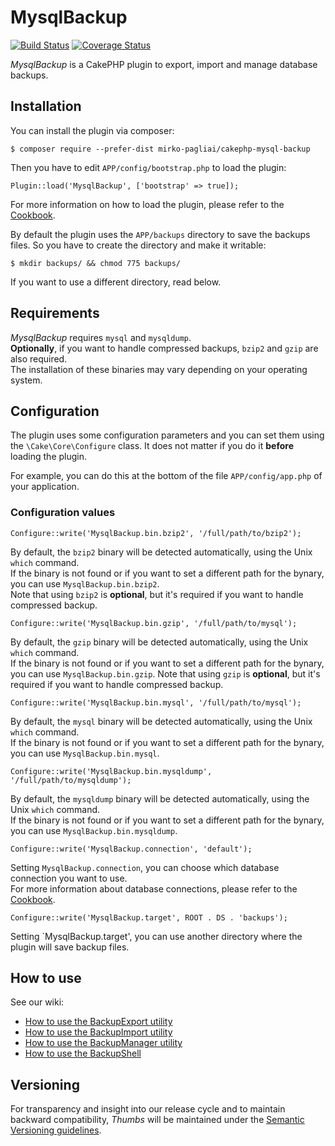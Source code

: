 # MysqlBackup

[![Build Status](https://api.travis-ci.org/mirko-pagliai/cakephp-mysql-backup.svg?branch=master)](https://travis-ci.org/mirko-pagliai/cakephp-mysql-backup)
[![Coverage Status](https://img.shields.io/codecov/c/github/mirko-pagliai/cakephp-mysql-backup.svg?style=flat-square)](https://codecov.io/github/mirko-pagliai/cakephp-mysql-backup)

*MysqlBackup* is a CakePHP plugin to export, import and manage database backups.

## Installation
You can install the plugin via composer:

    $ composer require --prefer-dist mirko-pagliai/cakephp-mysql-backup
    
Then you have to edit `APP/config/bootstrap.php` to load the plugin:

    Plugin::load('MysqlBackup', ['bootstrap' => true]);

For more information on how to load the plugin, please refer to the 
[Cookbook](http://book.cakephp.org/3.0/en/plugins.html#loading-a-plugin).
    
By default the plugin uses the `APP/backups` directory to save the backups 
files. So you have to create the directory and make it writable:

    $ mkdir backups/ && chmod 775 backups/

If you want to use a different directory, read below.

## Requirements
*MysqlBackup* requires `mysql` and `mysqldump`.  
**Optionally**, if you want to handle compressed backups, `bzip2` and `gzip` are 
also required.  
The installation of these binaries may vary depending on your operating system.

## Configuration
The plugin uses some configuration parameters and you can set them using the 
`\Cake\Core\Configure` class. It does not matter if you do it **before** loading 
the plugin.

For example, you can do this at the bottom of the file `APP/config/app.php`
of your application.

### Configuration values
    Configure::write('MysqlBackup.bin.bzip2', '/full/path/to/bzip2');

By default, the `bzip2` binary will be detected automatically, using the 
Unix `which` command.  
If the binary is not found or if you want to set a different path for the 
bynary, you can use `MysqlBackup.bin.bzip2`.  
Note that using `bzip2` is **optional**, but it's required if you want to handle 
compressed backup.

    Configure::write('MysqlBackup.bin.gzip', '/full/path/to/mysql');

By default, the `gzip` binary will be detected automatically, using the 
Unix `which` command.  
If the binary is not found or if you want to set a different path for the 
bynary, you can use `MysqlBackup.bin.gzip`.
Note that using `gzip` is **optional**, but it's required if you want to handle 
compressed backup.

    Configure::write('MysqlBackup.bin.mysql', '/full/path/to/mysql');

By default, the `mysql` binary will be detected automatically, using the 
Unix `which` command.  
If the binary is not found or if you want to set a different path for the 
bynary, you can use `MysqlBackup.bin.mysql`.

    Configure::write('MysqlBackup.bin.mysqldump', '/full/path/to/mysqldump');

By default, the `mysqldump` binary will be detected automatically, using the 
Unix `which` command.  
If the binary is not found or if you want to set a different path for the 
bynary, you can use `MysqlBackup.bin.mysqldump`.

    Configure::write('MysqlBackup.connection', 'default');
    
Setting `MysqlBackup.connection`, you can choose which database connection you
want to use.  
For more information about database connections, please refer to the 
[Cookbook](http://book.cakephp.org/3.0/en/orm/database-basics.html#configuration).

    Configure::write('MysqlBackup.target', ROOT . DS . 'backups');
    
Setting `MysqlBackup.target', you can use another directory where the plugin
will save backup files.

## How to use
See our wiki:
* [How to use the BackupExport utility](https://github.com/mirko-pagliai/cakephp-mysql-backup/wiki/How-to-use-the-BackupExport-utility)
* [How to use the BackupImport utility](https://github.com/mirko-pagliai/cakephp-mysql-backup/wiki/How-to-use-the-BackupImport-utility)
* [How to use the BackupManager utility](https://github.com/mirko-pagliai/cakephp-mysql-backup/wiki/How-to-use-the-BackupManager-utility)
* [How to use the BackupShell](https://github.com/mirko-pagliai/cakephp-mysql-backup/wiki/How-to-use-the-BackupShell)

## Versioning
For transparency and insight into our release cycle and to maintain backward 
compatibility, *Thumbs* will be maintained under the 
[Semantic Versioning guidelines](http://semver.org).

